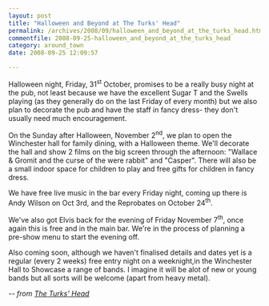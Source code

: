 ```yaml
---
layout: post
title: "Halloween and Beyond at The Turks' Head"
permalink: /archives/2008/09/halloween_and_beyond_at_the_turks_head.html
commentfile: 2008-09-25-halloween_and_beyond_at_the_turks_head
category: around_town
date: 2008-09-25 12:09:57

---
```


Halloween night, Friday, 31<sup>st</sup> October, promises to be a really busy night at the pub, not least because we have the excellent Sugar T and the Swells playing (as they generally do on the last Friday of every month) but we also plan to decorate the pub and have the staff in fancy dress- they don't usually need much encouragement.

On the Sunday after Halloween, November 2<sup>nd</sup>, we plan to open the Winchester hall for family dining, with a Halloween theme. We'll decorate the hall and show 2 films on the big screen through the afternoon: "Wallace & Gromit and the curse of the were rabbit" and "Casper". There will also be a small indoor space for children to play and free gifts for children in fancy dress.

We have free live music in the bar every Friday night, coming up there is Andy Wilson on Oct 3rd, and the Reprobates on October 24<sup>th</sup>.

We've also got Elvis back for the evening of Friday November 7<sup>th</sup>, once again this is free and in the main bar. We're in the process of planning a pre-show menu to start the evening off.

Also coming soon, although we haven't finalised details and dates yet is a regular (every 2 weeks) free entry night on a weeknight,in the Winchester Hall to Showcase a range of bands. I imagine it will be alot of new or young bands but all sorts will be welcome (apart from heavy metal).

<cite>-- from [The Turks' Head](/directory/pub/200505231518</cite>)
